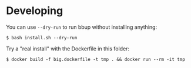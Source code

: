 # Developing

You can use `--dry-run` to run bbup without installing anything:

    $ bash install.sh --dry-run

Try a "real install" with the Dockerfile in this folder:

    $ docker build -f big.dockerfile -t tmp . && docker run --rm -it tmp
    
    
